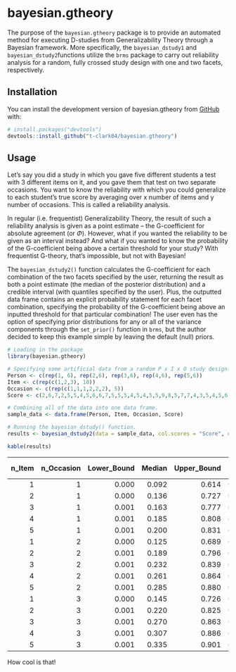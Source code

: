 
<!-- README.md is generated from README.Rmd. Please edit that file -->

# bayesian.gtheory

<!-- badges: start -->

<!-- badges: end -->

The purpose of the `bayesian.gtheory` package is to provide an automated
method for executing D-studies from Generalizability Theory through a
Bayesian framework. More specifically, the `bayesian_dstudy1` and
`bayesian_dstudy2`functions utilize the `brms` package to carry out
reliability analysis for a random, fully crossed study design with one
and two facets, respectively.

## Installation

You can install the development version of bayesian.gtheory from
[GitHub](https://github.com/) with:

``` r
# install.packages("devtools")
devtools::install_github("t-clark04/bayesian.gtheory")
```

## Usage

Let’s say you did a study in which you gave five different students a
test with 3 different items on it, and you gave them that test on two
separate occasions. You want to know the reliability with which you
could generalize to each student’s true score by averaging over x number
of items and y number of occasions. This is called a reliability
analysis.

In regular (i.e. frequentist) Generalizability Theory, the result of
such a reliability analysis is given as a point estimate – the
G-coefficient for absolute agreement (or $`\Phi`$). However, what if you
wanted the reliability to be given as an interval instead? And what if
you wanted to know the probability of the G-coefficient being above a
certain threshold for your study? With frequentist G-theory, that’s
impossible, but not with Bayesian!

The `bayesian_dstudy2()` function calculates the G-coefficient for each
combination of the two facets specified by the user, returning the
result as both a point estimate (the median of the posterior
distribution) and a credible interval (with quantiles specified by the
user). Plus, the outputted data frame contains an explicit probability
statement for each facet combination, specifying the probability of the
G-coefficient being above an inputted threshold for that particular
combination! The user even has the option of specifying prior
distributions for any or all of the variance components through the
`set_prior()` function in `brms`, but the author decided to keep this
example simple by leaving the default (null) priors.

``` r
# Loading in the package
library(bayesian.gtheory)

# Specifying some artificial data from a random P x I x O study design.
Person <- c(rep(1, 6), rep(2,6), rep(3,6), rep(4,6), rep(5,6))
Item <- c(rep(c(1,2,3), 10))
Occasion <- c(rep(c(1,1,1,2,2,2), 5))
Score <- c(2,6,7,2,5,5,4,5,6,6,7,5,5,5,4,5,4,5,5,9,8,5,7,7,4,3,5,4,5,6)

# Combining all of the data into one data frame.
sample_data <- data.frame(Person, Item, Occasion, Score)

# Running the bayesian_dstudy() function.
results <- bayesian_dstudy2(data = sample_data, col.scores = "Score", col.subjects = "Person", col.facet1 = "Item", col.facet2 = "Occasion", seq1 = seq(1,5,1), seq2 = seq(1,3,1), threshold = 0.5, warmup = 1000, iter = 4000, chains = 4, cores = 4)
```

``` r
kable(results)
```

| n_Item | n_Occasion | Lower_Bound | Median | Upper_Bound | P(G \> 0.5) |
|-------:|-----------:|------------:|-------:|------------:|------------:|
|      1 |          1 |       0.000 |  0.092 |       0.614 |       0.052 |
|      2 |          1 |       0.000 |  0.136 |       0.727 |       0.112 |
|      3 |          1 |       0.001 |  0.163 |       0.777 |       0.154 |
|      4 |          1 |       0.001 |  0.185 |       0.808 |       0.185 |
|      5 |          1 |       0.001 |  0.200 |       0.831 |       0.207 |
|      1 |          2 |       0.000 |  0.125 |       0.689 |       0.094 |
|      2 |          2 |       0.001 |  0.189 |       0.796 |       0.179 |
|      3 |          2 |       0.001 |  0.232 |       0.839 |       0.232 |
|      4 |          2 |       0.001 |  0.261 |       0.864 |       0.271 |
|      5 |          2 |       0.001 |  0.285 |       0.880 |       0.300 |
|      1 |          3 |       0.000 |  0.145 |       0.726 |       0.120 |
|      2 |          3 |       0.001 |  0.220 |       0.825 |       0.217 |
|      3 |          3 |       0.001 |  0.270 |       0.863 |       0.278 |
|      4 |          3 |       0.001 |  0.307 |       0.886 |       0.321 |
|      5 |          3 |       0.001 |  0.335 |       0.901 |       0.350 |

How cool is that!
